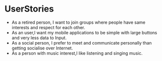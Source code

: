 # UserStories
* As a retired person, I want to join groups where people have same interests and respect for each other.
* As an user,I want my mobile applications to be simple with large buttons and very less data to Input.
* As a social person, I prefer to meet and communicate personally than getting socialise over Internet.
* As a person with music interest,I like listening and singing music.
